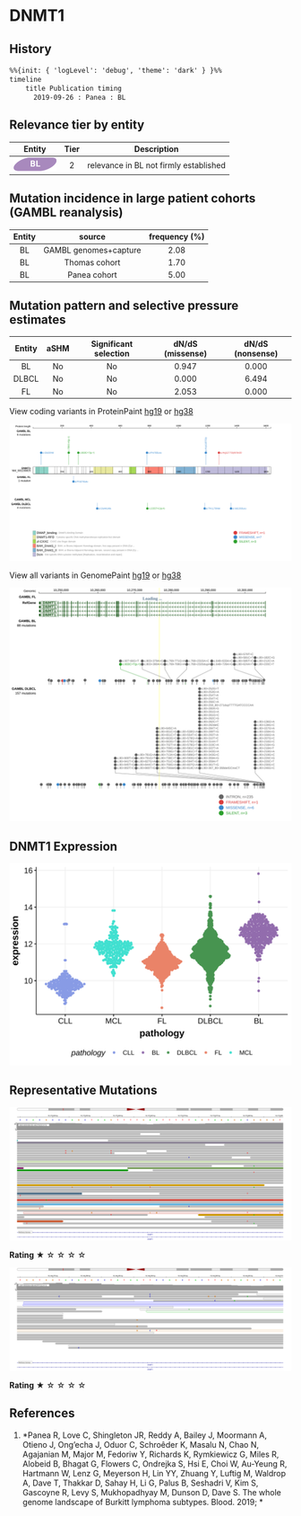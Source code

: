 # DNMT1

## History

```mermaid
%%{init: { 'logLevel': 'debug', 'theme': 'dark' } }%%
timeline
    title Publication timing
      2019-09-26 : Panea : BL
```

## Relevance tier by entity

|Entity|Tier|Description                           |
|:------:|:----:|--------------------------------------|
|![BL](images/icons/BL_tier2.png)    |2   |relevance in BL not firmly established|

## Mutation incidence in large patient cohorts (GAMBL reanalysis)

|Entity|source               |frequency (%)|
|:------:|:---------------------:|:-------------:|
|BL    |GAMBL genomes+capture|2.08         |
|BL    |Thomas cohort        |1.70         |
|BL    |Panea cohort         |5.00         |

## Mutation pattern and selective pressure estimates

|Entity|aSHM|Significant selection|dN/dS (missense)|dN/dS (nonsense)|
|:------:|:----:|:---------------------:|:----------------:|:----------------:|
|BL    |No  |No                   |0.947           |0.000           |
|DLBCL |No  |No                   |0.000           |6.494           |
|FL    |No  |No                   |2.053           |0.000           |




View coding variants in ProteinPaint [hg19](https://morinlab.github.io/LLMPP/GAMBL/DNMT1_protein.html)  or [hg38](https://morinlab.github.io/LLMPP/GAMBL/DNMT1_protein_hg38.html)

![](images/proteinpaint/DNMT1_NM_001130823.svg)

View all variants in GenomePaint [hg19](https://morinlab.github.io/LLMPP/GAMBL/DNMT1.html)  or [hg38](https://morinlab.github.io/LLMPP/GAMBL/DNMT1_hg38.html)

![](images/proteinpaint/DNMT1.svg)

## DNMT1 Expression

![](images/gene_expression/DNMT1_by_pathology.svg)

## Representative Mutations

![](primary/Panea_DNMT1_1.svg)

**Rating**
&starf; &star; &star; &star; &star;

![](primary/Panea_DNMT1_2.svg)

**Rating**
&starf; &star; &star; &star; &star;

## References

1.  *Panea R, Love C, Shingleton JR, Reddy A, Bailey J, Moormann A, Otieno J, Ong’echa J, Oduor C, Schroêder K, Masalu N, Chao N, Agajanian M, Major M, Fedoriw Y, Richards K, Rymkiewicz G, Miles R, Alobeid B, Bhagat G, Flowers C, Ondrejka S, Hsi E, Choi W, Au-Yeung R, Hartmann W, Lenz G, Meyerson H, Lin YY, Zhuang Y, Luftig M, Waldrop A, Dave T, Thakkar D, Sahay H, Li G, Palus B, Seshadri V, Kim S, Gascoyne R, Levy S, Mukhopadhyay M, Dunson D, Dave S. The whole genome landscape of Burkitt lymphoma subtypes. Blood. 2019; *

<!-- ORIGIN: paneaWholeGenomeLandscape2019 -->
<!-- BL: paneaWholeGenomeLandscape2019 -->

